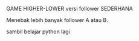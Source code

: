  GAME HIGHER-LOWER versi follower SEDERHANA
 
 Menebak lebih banyak follower A atau B.
 
 sambil belajar python lagi

